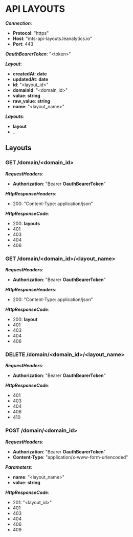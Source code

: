 # API LAYOUTS

**_Connection_**:

  - **Protocol**: "https"
  - **Host**: "mts-api-layouts.leanalytics.io"
  - **Port**: 443


**_OauthBearerToken_**: "\<token\>"

**_Layout_**:

  - **createdAt**: **date**
  - **updatedAt**: **date**
  - **id**: "\<layout_id\>"
  - **domainId**: "\<domain_id\>"
  - **value**: **string**
  - **raw_value**: **string**
  - **name**: "\<layout_name\>"

**_Layouts_**:

  - **layout**
  - ..

## Layouts

### GET /domain/\<domain_id\>

**_RequestHeaders_**:

  - **Authorization**: "Bearer **OauthBearerToken**"

**_HttpResponseHeaders_**:

  - 200: "Content-Type: application/json"

**_HttpResponseCode_**:

  - 200: **layouts**
  - 401
  - 403
  - 404
  - 406

### GET /domain/\<domain_id\>/\<layout_name\>

**_RequestHeaders_**:

  - **Authorization**: "Bearer **OauthBearerToken**"

**_HttpResponseHeaders_**:

  - 200: "Content-Type: application/json"

**_HttpResponseCode_**:

  - 200: **layout**
  - 401
  - 403
  - 404
  - 406

### DELETE /domain/\<domain_id\>/\<layout_name\>

**_RequestHeaders_**:

  - **Authorization**: "Bearer **OauthBearerToken**"

**_HttpResponseCode_**:

  - 401
  - 403
  - 404
  - 406
  - 410

### POST /domain/\<domain_id\>

**_RequestHeaders_**:

  - **Authorization**: "Bearer **OauthBearerToken**"
  - **Content-Type**: "application/x-www-form-urlencoded"

**_Parameters_**:

  - **name**: "\<layout_name\>"
  - **value**:  **string**

**_HttpResponseCode_**:

  - 201: "\<layout_id\>"
  - 401
  - 403
  - 404
  - 406
  - 409
